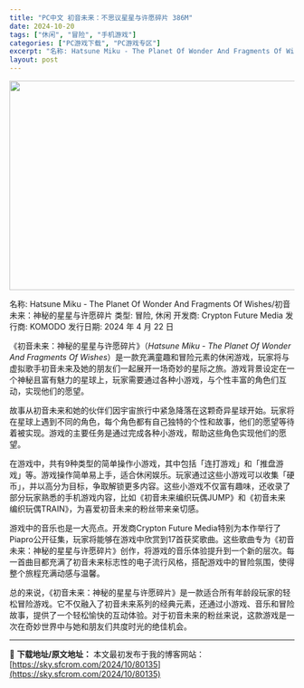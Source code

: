```yaml
---
title: "PC中文 初音未来：不思议星星与许愿碎片 386M"
date: 2024-10-20
tags: ["休闲", "冒险", "手机游戏"]
categories: ["PC游戏下载", "PC游戏专区"]
excerpt: "名称: Hatsune Miku - The Planet Of Wonder And Fragments Of Wishes/初音未来：神秘的星星与许愿碎片 类型: 冒险, 休闲 开发商: Crypton Future Media 发行商: KOMODO 发行日期: 2024 年 4 月 22 日&hellip;"
layout: post
---
```


<img class="aligncenter size-full wp-image-80136" src="https://sky.sfcrom.com/wp-content/uploads/2024/10/2024102008543031.webp" alt="" width="660" height="370" />

名称: Hatsune Miku - The Planet Of Wonder And Fragments Of Wishes/初音未来：神秘的星星与许愿碎片
类型: 冒险, 休闲
开发商: Crypton Future Media
发行商: KOMODO
发行日期: 2024 年 4 月 22 日

《初音未来：神秘的星星与许愿碎片》（*Hatsune Miku - The Planet Of Wonder And Fragments Of Wishes*）是一款充满童趣和冒险元素的休闲游戏，玩家将与虚拟歌手初音未来及她的朋友们一起展开一场奇妙的星际之旅。游戏背景设定在一个神秘且富有魅力的星球上，玩家需要通过各种小游戏，与个性丰富的角色们互动，实现他们的愿望。

故事从初音未来和她的伙伴们因宇宙旅行中紧急降落在这颗奇异星球开始。玩家将在星球上遇到不同的角色，每个角色都有自己独特的个性和故事，他们的愿望等待着被实现。游戏的主要任务是通过完成各种小游戏，帮助这些角色实现他们的愿望。

在游戏中，共有9种类型的简单操作小游戏，其中包括「连打游戏」和「推盘游戏」等。游戏操作简单易上手，适合休闲娱乐。玩家通过这些小游戏可以收集「硬币」，并以高分为目标，争取解锁更多内容。这些小游戏不仅富有趣味，还收录了部分玩家熟悉的手机游戏内容，比如《初音未来编织玩偶JUMP》和《初音未来 编织玩偶TRAIN》，为喜爱初音未来的粉丝带来亲切感。

游戏中的音乐也是一大亮点。开发商Crypton Future Media特别为本作举行了Piapro公开征集，玩家将能够在游戏中欣赏到17首获奖歌曲。这些歌曲专为《初音未来：神秘的星星与许愿碎片》创作，将游戏的音乐体验提升到一个新的层次。每一首曲目都充满了初音未来标志性的电子流行风格，搭配游戏中的冒险氛围，使得整个旅程充满动感与温馨。

总的来说，《初音未来：神秘的星星与许愿碎片》是一款适合所有年龄段玩家的轻松冒险游戏。它不仅融入了初音未来系列的经典元素，还通过小游戏、音乐和冒险故事，提供了一个轻松愉快的互动体验。对于初音未来的粉丝来说，这款游戏是一次在奇妙世界中与她和朋友们共度时光的绝佳机会。

---
📖 **下载地址/原文地址：** 本文最初发布于我的博客网站：[https://sky.sfcrom.com/2024/10/80135](https://sky.sfcrom.com/2024/10/80135)
